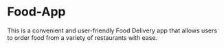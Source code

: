 # Food-App
This is a convenient and user-friendly Food Delivery app that allows users to order food from a variety of restaurants with ease.

